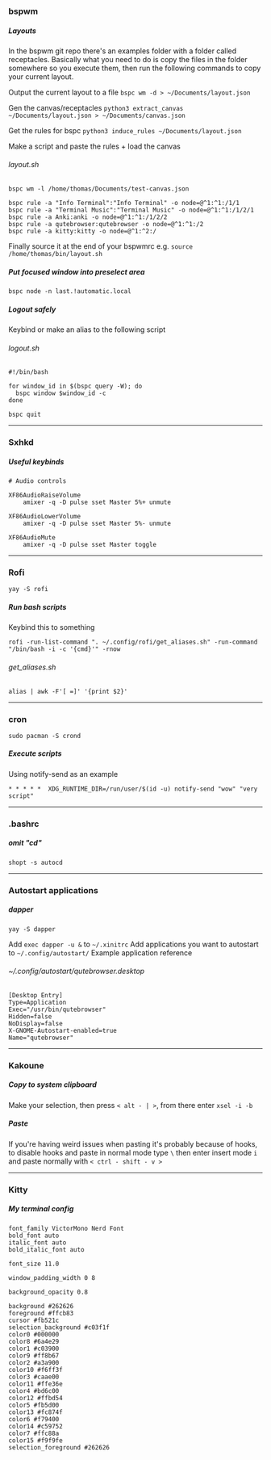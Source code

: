 ### bspwm

##### Layouts

In the bspwm git repo there's an examples folder with a folder called receptacles. Basically what you need to do is
copy the files in the folder somewhere so you execute them, then run the following commands to copy your current layout.

Output the current layout to a file `bspc wm -d > ~/Documents/layout.json`

Gen the canvas/receptacles `python3 extract_canvas ~/Documents/layout.json > ~/Documents/canvas.json`

Get the rules for bspc `python3 induce_rules ~/Documents/layout.json`

Make a script and paste the rules + load the canvas

###### layout.sh
```
bspc wm -l /home/thomas/Documents/test-canvas.json

bspc rule -a "Info Terminal":"Info Terminal" -o node=@^1:^1:/1/1
bspc rule -a "Terminal Music":"Terminal Music" -o node=@^1:^1:/1/2/1
bspc rule -a Anki:anki -o node=@^1:^1:/1/2/2
bspc rule -a qutebrowser:qutebrowser -o node=@^1:^1:/2
bspc rule -a kitty:kitty -o node=@^1:^2:/
```

Finally source it at the end of your bspwmrc e.g. `source /home/thomas/bin/layout.sh`


##### Put focused window into preselect area

`bspc node -n last.!automatic.local`

##### Logout safely

Keybind or make an alias to the following script

###### logout.sh

```
#!/bin/bash

for window_id in $(bspc query -W); do
  bspc window $window_id -c
done

bspc quit

```

---

### Sxhkd

##### Useful keybinds

```
# Audio controls

XF86AudioRaiseVolume
	amixer -q -D pulse sset Master 5%+ unmute

XF86AudioLowerVolume
	amixer -q -D pulse sset Master 5%- unmute

XF86AudioMute
	amixer -q -D pulse sset Master toggle

```

---

### Rofi

`yay -S rofi`

##### Run bash scripts

Keybind this to something

`rofi -run-list-command ". ~/.config/rofi/get_aliases.sh" -run-command "/bin/bash -i -c '{cmd}'" -rnow`

###### get_aliases.sh

```
alias | awk -F'[ =]' '{print $2}'

```

---

### cron

`sudo pacman -S crond`

##### Execute scripts

Using notify-send as an example

`* * * * *  XDG_RUNTIME_DIR=/run/user/$(id -u) notify-send "wow" "very script"`

---

### .bashrc
##### omit "cd"

`shopt -s autocd`

---

### Autostart applications
##### dapper

`yay -S dapper`

Add `exec dapper -u &` to `~/.xinitrc`
Add applications you want to autostart to `~/.config/autostart/`
Example application reference

###### ~/.config/autostart/qutebrowser.desktop
```
[Desktop Entry]
Type=Application
Exec="/usr/bin/qutebrowser"
Hidden=false
NoDisplay=false
X-GNOME-Autostart-enabled=true
Name="qutebrowser"
```

---

### Kakoune
##### Copy to system clipboard

Make your selection, then press `< alt - | >`, from there enter `xsel -i -b`

##### Paste

If you're having weird issues when pasting it's probably because of hooks, to disable hooks and paste
in normal mode type `\` then enter insert mode `i` and paste normally with `< ctrl - shift - v >`

---

### Kitty
##### My terminal config

```
font_family VictorMono Nerd Font
bold_font auto
italic_font auto
bold_italic_font auto

font_size 11.0

window_padding_width 0 8

background_opacity 0.8

background #262626
foreground #ffcb83
cursor #fb521c
selection_background #c03f1f
color0 #000000
color8 #6a4e29
color1 #c03900
color9 #ff8b67
color2 #a3a900
color10 #f6ff3f
color3 #caae00
color11 #ffe36e
color4 #bd6c00
color12 #ffbd54
color5 #fb5d00
color13 #fc874f
color6 #f79400
color14 #c59752
color7 #ffc88a
color15 #f9f9fe
selection_foreground #262626
```
